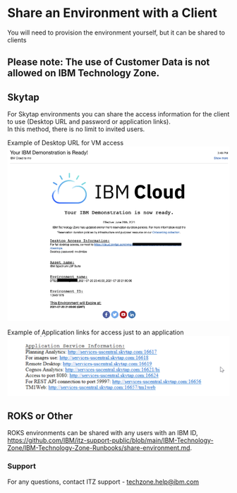 # Share an Environment with a Client

You will need to provision the environment yourself, but it can be shared to clients

## Please note: The use of Customer Data is not allowed on IBM Technology Zone.

## Skytap
For Skytap environments you can share the access information for the client to use (Desktop URL and password or application links).  
In this method, there is no limit to invited users.

Example of Desktop URL for VM access  
![email](/Skytap/Skytap-Runbooks/Images/email.png)  

Example of Application links for access just to an application  
![published-service](Images/Defined-port-email.png)  

## ROKS or Other
ROKS environments can be shared with any users with an IBM ID, https://github.com/IBM/itz-support-public/blob/main/IBM-Technology-Zone/IBM-Technology-Zone-Runbooks/share-environment.md.  


### Support  

For any questions, contact ITZ support - techzone.help@ibm.com  
